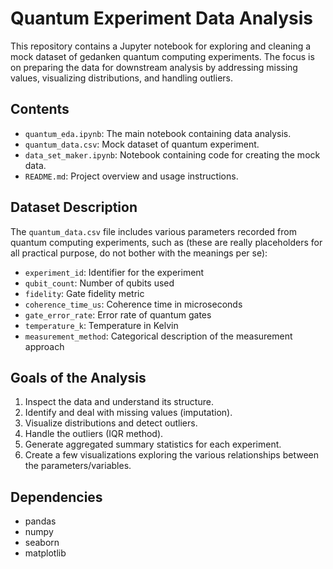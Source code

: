 # Quantum Experiment Data Analysis

This repository contains a Jupyter notebook for exploring and cleaning a mock dataset of gedanken quantum computing experiments. The focus is on preparing the data for downstream analysis by addressing missing values, visualizing distributions, and handling outliers.

## Contents

- `quantum_eda.ipynb`: The main notebook containing data analysis.
- `quantum_data.csv`: Mock dataset of quantum experiment.
- `data_set_maker.ipynb`: Notebook containing code for creating the mock data.
- `README.md`: Project overview and usage instructions.

## Dataset Description

The `quantum_data.csv` file includes various parameters recorded from quantum computing experiments, such as (these are really placeholders for all practical purpose, do not bother with the meanings per se):

- `experiment_id`: Identifier for the experiment
- `qubit_count`: Number of qubits used
- `fidelity`: Gate fidelity metric
- `coherence_time_us`: Coherence time in microseconds
- `gate_error_rate`: Error rate of quantum gates
- `temperature_k`: Temperature in Kelvin
- `measurement_method`: Categorical description of the measurement approach

## Goals of the Analysis

1. Inspect the data and understand its structure.
2. Identify and deal with missing values (imputation).
3. Visualize distributions and detect outliers.
4. Handle the outliers (IQR method).
5. Generate aggregated summary statistics for each experiment.
6. Create a few visualizations exploring the various relationships between the parameters/variables.

## Dependencies

- pandas
- numpy
- seaborn
- matplotlib

